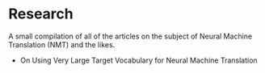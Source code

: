 # Research

A small compilation of all of the articles on the subject of Neural Machine Translation (NMT) and the likes.

* On Using Very Large Target Vocabulary for Neural Machine Translation